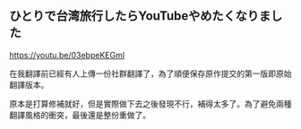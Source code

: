 ## ひとりで台湾旅行したらYouTubeやめたくなりました  
https://youtu.be/03ebpeKEGmI  

在我翻譯前已經有人上傳一份社群翻譯了，為了順便保存原作提交的第一版即原始翻譯版本。  

原本是打算修補就好，但是實際做下去之後發現不行，補得太多了。為了避免兩種翻譯風格的衝突，最後還是整份重做了。
